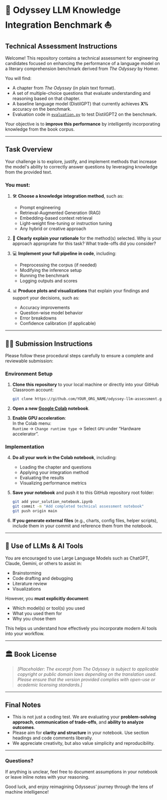 # 🏺 Odyssey LLM Knowledge Integration Benchmark ⛵

## Technical Assessment Instructions

Welcome! This repository contains a technical assessment for engineering candidates focused on enhancing the performance of a language model on a literary comprehension benchmark derived from *The Odyssey* by Homer.

You will find:
- A chapter from *The Odyssey* (in plain text format).
- A set of multiple-choice questions that evaluate understanding and reasoning based on that chapter.
- A baseline language model (DistilGPT) that currently achieves **X%** accuracy on the benchmark.
- Evaluation code in [`evaluation.py`](evaluation.py) to test DistilGPT2 on the benchmark.

Your objective is to **improve this performance** by intelligently incorporating knowledge from the book corpus.

---

## Task Overview

Your challenge is to explore, justify, and implement methods that increase the model's ability to correctly answer questions by leveraging knowledge from the provided text.

### You must:

1. 🛠️ **Choose a knowledge integration method**, such as:
   - Prompt engineering
   - Retrieval-Augmented Generation (RAG)
   - Embedding-based context retrieval
   - Light-weight fine-tuning or instruction tuning
   - Any hybrid or creative approach

2. 🧠 **Clearly explain your rationale** for the method(s) selected. Why is your approach appropriate for this task? What trade-offs did you consider?

3. 💻 **Implement your full pipeline in code**, including:
   - Preprocessing the corpus (if needed)
   - Modifying the inference setup
   - Running the benchmark
   - Logging outputs and scores

4. 📊 **Produce plots and visualizations** that explain your findings and support your decisions, such as:
   - Accuracy improvements
   - Question-wise model behavior
   - Error breakdowns
   - Confidence calibration (if applicable)

---

## 🧑‍💻 Submission Instructions

Please follow these procedural steps carefully to ensure a complete and reviewable submission:

###  Environment Setup

1. **Clone this repository** to your local machine or directly into your GitHub Classroom account:  
   ```bash
   git clone https://github.com/YOUR_ORG_NAME/odyssey-llm-assessment.git
   ```

2. **Open a new [Google Colab](https://colab.research.google.com/) notebook**.

3. **Enable GPU acceleration**:  
   In the Colab menu:  
   `Runtime` → `Change runtime type` → Select `GPU` under “Hardware accelerator”.

### Implementation

4. **Do all your work in the Colab notebook**, including:
   - Loading the chapter and questions
   - Applying your integration method
   - Evaluating the results
   - Visualizing performance metrics

5. **Save your notebook** and push it to this GitHub repository root folder:  
   ```bash
   git add your_solution_notebook.ipynb
   git commit -m "Add completed technical assessment notebook"
   git push origin main
   ```

6. **If you generate external files** (e.g., charts, config files, helper scripts), include them in your commit and reference them from the notebook.

---

## 🤖 Use of LLMs & AI Tools

You are encouraged to use Large Language Models such as ChatGPT, Claude, Gemini, or others to assist in:
- Brainstorming
- Code drafting and debugging
- Literature review
- Visualizations

However, you **must explicitly document**:
- Which model(s) or tool(s) you used
- What you used them for
- Why you chose them

This helps us understand how effectively you incorporate modern AI tools into your workflow.

---

## 🏛️ Book License

> _[Placeholder: The excerpt from *The Odyssey* is subject to applicable copyright or public domain laws depending on the translation used. Please ensure that the version provided complies with open-use or academic licensing standards.]_

---

## Final Notes

- This is not just a coding test. We are evaluating your **problem-solving approach**, **communication of trade-offs**, and **ability to analyze outcomes**.
- Please aim for **clarity and structure** in your notebook. Use section headings and code comments liberally.
- We appreciate creativity, but also value simplicity and reproducibility.

---

### Questions?

If anything is unclear, feel free to document assumptions in your notebook or leave inline notes with your reasoning.

Good luck, and enjoy reimagining Odysseus’ journey through the lens of machine intelligence!
